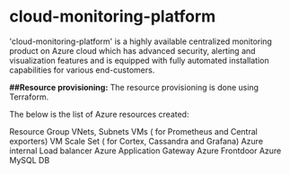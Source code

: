 # cloud-monitoring-platform
'cloud-monitoring-platform' is a highly available centralized monitoring product on Azure cloud which has advanced security, alerting and visualization features and is equipped with fully automated installation capabilities for various end-customers.

**##Resource provisioning:**
The resource provisioning is done using Terraform.

The below is the list of Azure resources created:

Resource Group
VNets, Subnets
VMs ( for Prometheus and Central exporters)
VM Scale Set ( for Cortex, Cassandra and Grafana)
Azure internal Load balancer
Azure Application Gateway
Azure Frontdoor
Azure MySQL DB
